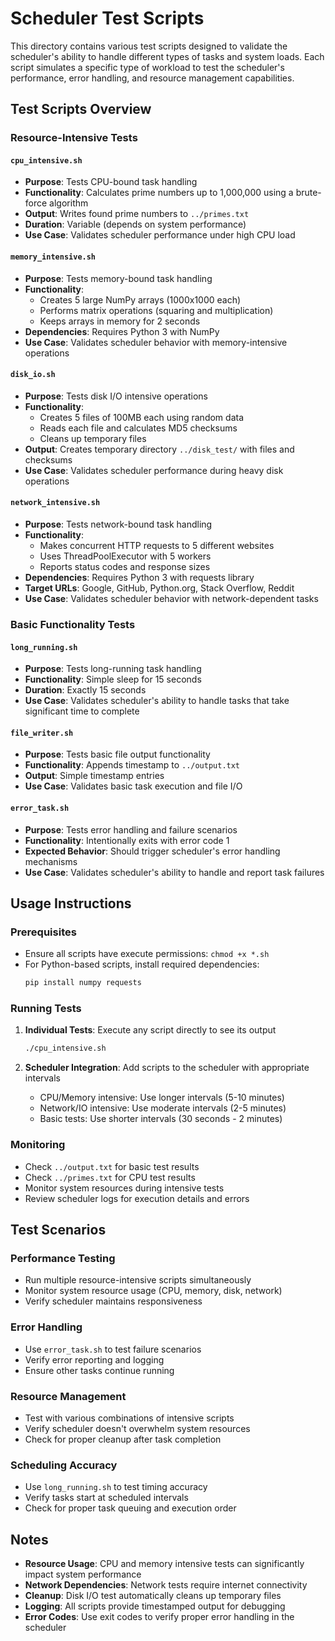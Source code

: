 # Scheduler Test Scripts

This directory contains various test scripts designed to validate the scheduler's ability to handle different types of tasks and system loads. Each script simulates a specific type of workload to test the scheduler's performance, error handling, and resource management capabilities.

## Test Scripts Overview

### Resource-Intensive Tests

#### `cpu_intensive.sh`
- **Purpose**: Tests CPU-bound task handling
- **Functionality**: Calculates prime numbers up to 1,000,000 using a brute-force algorithm
- **Output**: Writes found prime numbers to `../primes.txt`
- **Duration**: Variable (depends on system performance)
- **Use Case**: Validates scheduler performance under high CPU load

#### `memory_intensive.sh`
- **Purpose**: Tests memory-bound task handling
- **Functionality**: 
  - Creates 5 large NumPy arrays (1000x1000 each)
  - Performs matrix operations (squaring and multiplication)
  - Keeps arrays in memory for 2 seconds
- **Dependencies**: Requires Python 3 with NumPy
- **Use Case**: Validates scheduler behavior with memory-intensive operations

#### `disk_io.sh`
- **Purpose**: Tests disk I/O intensive operations
- **Functionality**:
  - Creates 5 files of 100MB each using random data
  - Reads each file and calculates MD5 checksums
  - Cleans up temporary files
- **Output**: Creates temporary directory `../disk_test/` with files and checksums
- **Use Case**: Validates scheduler performance during heavy disk operations

#### `network_intensive.sh`
- **Purpose**: Tests network-bound task handling
- **Functionality**:
  - Makes concurrent HTTP requests to 5 different websites
  - Uses ThreadPoolExecutor with 5 workers
  - Reports status codes and response sizes
- **Dependencies**: Requires Python 3 with requests library
- **Target URLs**: Google, GitHub, Python.org, Stack Overflow, Reddit
- **Use Case**: Validates scheduler behavior with network-dependent tasks

### Basic Functionality Tests

#### `long_running.sh`
- **Purpose**: Tests long-running task handling
- **Functionality**: Simple sleep for 15 seconds
- **Duration**: Exactly 15 seconds
- **Use Case**: Validates scheduler's ability to handle tasks that take significant time to complete

#### `file_writer.sh`
- **Purpose**: Tests basic file output functionality
- **Functionality**: Appends timestamp to `../output.txt`
- **Output**: Simple timestamp entries
- **Use Case**: Validates basic task execution and file I/O

#### `error_task.sh`
- **Purpose**: Tests error handling and failure scenarios
- **Functionality**: Intentionally exits with error code 1
- **Expected Behavior**: Should trigger scheduler's error handling mechanisms
- **Use Case**: Validates scheduler's ability to handle and report task failures

## Usage Instructions

### Prerequisites
- Ensure all scripts have execute permissions: `chmod +x *.sh`
- For Python-based scripts, install required dependencies:
  ```bash
  pip install numpy requests
  ```

### Running Tests
1. **Individual Tests**: Execute any script directly to see its output
   ```bash
   ./cpu_intensive.sh
   ```

2. **Scheduler Integration**: Add scripts to the scheduler with appropriate intervals
   - CPU/Memory intensive: Use longer intervals (5-10 minutes)
   - Network/IO intensive: Use moderate intervals (2-5 minutes)
   - Basic tests: Use shorter intervals (30 seconds - 2 minutes)

### Monitoring
- Check `../output.txt` for basic test results
- Check `../primes.txt` for CPU test results
- Monitor system resources during intensive tests
- Review scheduler logs for execution details and errors

## Test Scenarios

### Performance Testing
- Run multiple resource-intensive scripts simultaneously
- Monitor system resource usage (CPU, memory, disk, network)
- Verify scheduler maintains responsiveness

### Error Handling
- Use `error_task.sh` to test failure scenarios
- Verify error reporting and logging
- Ensure other tasks continue running

### Resource Management
- Test with various combinations of intensive scripts
- Verify scheduler doesn't overwhelm system resources
- Check for proper cleanup after task completion

### Scheduling Accuracy
- Use `long_running.sh` to test timing accuracy
- Verify tasks start at scheduled intervals
- Check for proper task queuing and execution order

## Notes

- **Resource Usage**: CPU and memory intensive tests can significantly impact system performance
- **Network Dependencies**: Network tests require internet connectivity
- **Cleanup**: Disk I/O test automatically cleans up temporary files
- **Logging**: All scripts provide timestamped output for debugging
- **Error Codes**: Use exit codes to verify proper error handling in the scheduler 